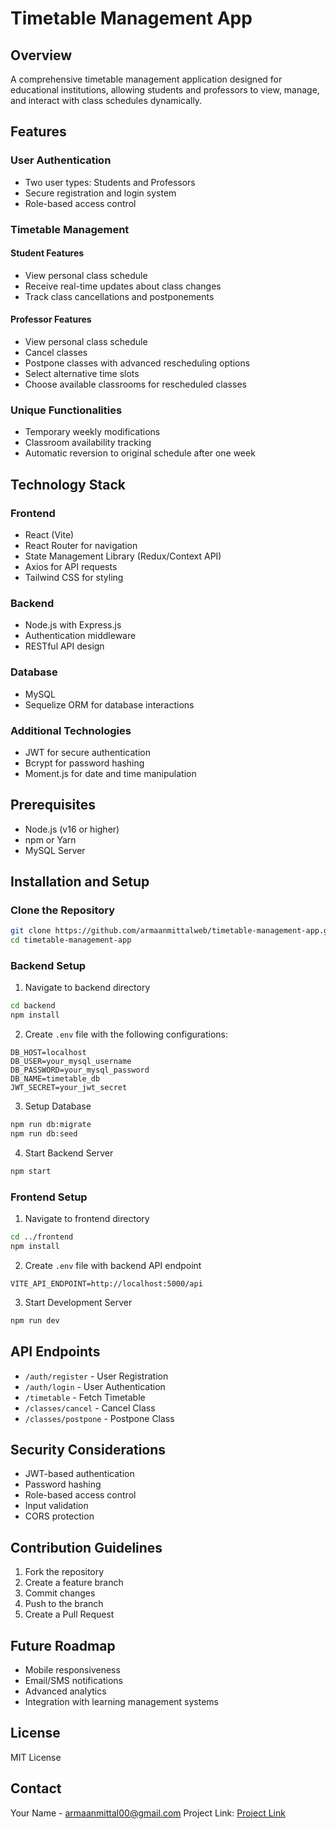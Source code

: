 # Timetable Management App

## Overview
A comprehensive timetable management application designed for educational institutions, allowing students and professors to view, manage, and interact with class schedules dynamically.

## Features

### User Authentication
- Two user types: Students and Professors
- Secure registration and login system
- Role-based access control

### Timetable Management
#### Student Features
- View personal class schedule
- Receive real-time updates about class changes
- Track class cancellations and postponements

#### Professor Features
- View personal class schedule
- Cancel classes
- Postpone classes with advanced rescheduling options
- Select alternative time slots
- Choose available classrooms for rescheduled classes

### Unique Functionalities
- Temporary weekly modifications
- Classroom availability tracking
- Automatic reversion to original schedule after one week

## Technology Stack

### Frontend
- React (Vite)
- React Router for navigation
- State Management Library (Redux/Context API)
- Axios for API requests
- Tailwind CSS for styling

### Backend
- Node.js with Express.js
- Authentication middleware
- RESTful API design

### Database
- MySQL
- Sequelize ORM for database interactions

### Additional Technologies
- JWT for secure authentication
- Bcrypt for password hashing
- Moment.js for date and time manipulation

## Prerequisites
- Node.js (v16 or higher)
- npm or Yarn
- MySQL Server

## Installation and Setup

### Clone the Repository
```bash
git clone https://github.com/armaanmittalweb/timetable-management-app.git
cd timetable-management-app
```

### Backend Setup
1. Navigate to backend directory
```bash
cd backend
npm install
```

2. Create `.env` file with the following configurations:
```
DB_HOST=localhost
DB_USER=your_mysql_username
DB_PASSWORD=your_mysql_password
DB_NAME=timetable_db
JWT_SECRET=your_jwt_secret
```

3. Setup Database
```bash
npm run db:migrate
npm run db:seed
```

4. Start Backend Server
```bash
npm start
```

### Frontend Setup
1. Navigate to frontend directory
```bash
cd ../frontend
npm install
```

2. Create `.env` file with backend API endpoint
```
VITE_API_ENDPOINT=http://localhost:5000/api
```

3. Start Development Server
```bash
npm run dev
```

## API Endpoints
- `/auth/register` - User Registration
- `/auth/login` - User Authentication
- `/timetable` - Fetch Timetable
- `/classes/cancel` - Cancel Class
- `/classes/postpone` - Postpone Class

## Security Considerations
- JWT-based authentication
- Password hashing
- Role-based access control
- Input validation
- CORS protection

## Contribution Guidelines
1. Fork the repository
2. Create a feature branch
3. Commit changes
4. Push to the branch
5. Create a Pull Request

## Future Roadmap
- Mobile responsiveness
- Email/SMS notifications
- Advanced analytics
- Integration with learning management systems

## License
MIT License

## Contact
Your Name - armaanmittal00@gmail.com
Project Link: [Project Link](https://github.com/armaanmittalweb/timetable-management-app)